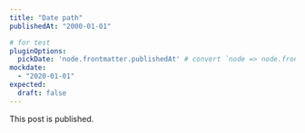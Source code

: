 ```yaml
---
title: "Date path"
publishedAt: "2000-01-01"

# for test
pluginOptions:
  pickDate: 'node.frontmatter.publishedAt' # convert `node => node.frontmatter.publishedAt`
mockdate:
  - "2020-01-01"
expected:
  draft: false
---
```


This post is published.
